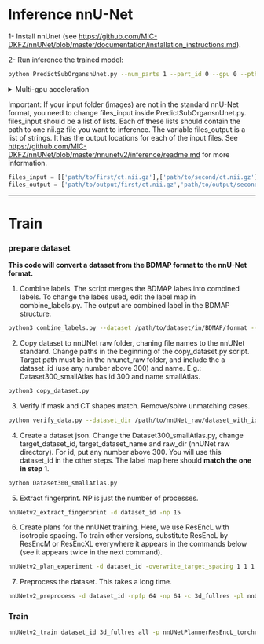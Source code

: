 # Inference nnU-Net

1- Install nnUnet (see https://github.com/MIC-DKFZ/nnUNet/blob/master/documentation/installation_instructions.md).

2- Run inference the trained model:

```bash
python PredictSubOrgansnUnet.py --num_parts 1 --part_id 0 --gpu 0 --pth path/to/ct/scans --outdir path/to/output --checkpoint path/to/model/weights
```

<details>
  <summary>Multi-gpu acceleration</summary>

You can run this code on multiple GPUs, each one inferencing on a different part of the dataset. Just change the `part_id` and `gpu` arguments to split the task into multiple parts.
Example of splitting it in 4 parts:

```bash
    python PredictSubOrgansnUnet.py --num_parts 4 --part_id 0 --gpu 0
    python PredictSubOrgansnUnet.py --num_parts 4 --part_id 1 --gpu 1
    python PredictSubOrgansnUnet.py --num_parts 4 --part_id 2 --gpu 2
    python PredictSubOrgansnUnet.py --num_parts 4 --part_id 3 --gpu 3
```
  
</details>

Important: If your input folder (images) are not in the standard nnU-Net format, you need to change files_input inside PredictSubOrgansnUnet.py. files_input should be a list of lists. Each of these lists should contain the path to one nii.gz file you want to inference. The variable files_output is a list of strings. It has the output locations for each of the input files. See https://github.com/MIC-DKFZ/nnUNet/blob/master/nnunetv2/inference/readme.md for more information.
```python
files_input = [['path/to/first/ct.nii.gz'],['path/to/second/ct.nii.gz'],...,['path/to/last/ct.nii.gz']]
files_output = ['path/to/output/first/ct.nii.gz','path/to/output/second/ct.nii.gz',...,'path/to/output/last/ct.nii.gz']
```

---
# Train

### prepare dataset

**This code will convert a dataset from the BDMAP format to the nnU-Net format.**

1. Combine labels. The script merges the BDMAP labes into combined labels. To change the labes used, edit the label map in combine_labels.py. The output are combined label in the BDMAP structure.

```bash
python3 combine_labels.py --dataset /path/to/dataset/in/BDMAP/format --destination /path/to/output/of/step1/ --cases /path/to/csv/with/BDMAP/ids --num_workers 10
```

2. Copy dataset to nnUNet raw folder, chaning file names to the nnUNet standard. Change paths in the beginning of the copy_dataset.py script. Target path must be in the nnunet_raw folder, and include the a dataset_id (use any number above 300) and name. E.g.: Dataset300_smallAtlas has id 300 and name smallAtlas.

```bash
python3 copy_dataset.py
```

3. Verify if mask and CT shapes match. Remove/solve unmatching cases.

```bash
python verify_data.py --dataset_dir /path/to/nnUNet_raw/dataset_with_id_and_name/imagesTr
```

4. Create a dataset json. Change the Dataset300_smallAtlas.py, change target_dataset_id, target_dataset_name and raw_dir (nnUNet raw directory). For id, put any number above 300. You will use this dataset_id in the other steps. The label map here should **match the one in step 1**.

```bash
python Dataset300_smallAtlas.py
```

5. Extract fingerprint. NP is just the number of processes.

```bash
nnUNetv2_extract_fingerprint -d dataset_id -np 15
```

6. Create plans for the nnUNet training. Here, we use ResEncL with isotropic spacing. To train other versions, substitute ResEncL by ResEncM or ResEncXL everywhere it appears in the commands below (see it appears twice in the next command).

```bash
nnUNetv2_plan_experiment -d dataset_id -overwrite_target_spacing 1 1 1 -overwrite_plans_name nnUNetPlannerResEncL_torchres_isotropic -pl nnUNetPlannerResEncL_torchres
```

7. Preprocess the dataset. This takes a long time.

```bash
nnUNetv2_preprocess -d dataset_id -npfp 64 -np 64 -c 3d_fullres -pl nnUNetPlannerResEncL_torchres_isotropic
```

### Train

```bash
nnUNetv2_train dataset_id 3d_fullres all -p nnUNetPlannerResEncL_torchres_isotropic
```
